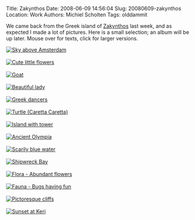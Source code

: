 Title: Zakynthos
Date: 2008-06-09 14:56:04
Slug: 20080609-zakynthos
Location: Work
Authors: Michiel Scholten
Tags: olddammit

<p>We came back from the Greek island of <a href="http://en.wikipedia.org/wiki/Zakynthos">Zakynthos</a> last week, and as expected I made a lot of pictures. Here is a small selection; an album will be up later. Mouse over for texts, click for larger versions.</p>

<div class="content-image"><div><a href="http://aquariusoft.org/gallery/v/photographs/photolog/img_3337.html"><img title="Take-off above Amsterdam" src="http://aquariusoft.org/gallery/d/5281-2/img_3337" alt="Sky above Amsterdam" /></a></div></div>
<br style="clear: both;" />
<div class="content-image"><div><a href="http://aquariusoft.org/gallery/v/photographs/photolog/img_3389.html"><img title="Flora - Cute little flowers" src="http://aquariusoft.org/gallery/d/5285-2/img_3389" alt="Cute little flowers" /></a></div></div>
<br style="clear: both;" />
<div class="content-image"><div><a href="http://aquariusoft.org/gallery/v/photographs/photolog/img_3395.html"><img title="Fauna - Goat alongside the road" src="http://aquariusoft.org/gallery/d/5289-2/img_3395" alt="Goat" /></a></div></div>
<br style="clear: both;" />
<div class="content-image"><div><a href="http://aquariusoft.org/gallery/v/photographs/photolog/img_3426.html"><img title="Beautiful lady on the beach" src="http://aquariusoft.org/gallery/d/5293-2/img_3426" alt="Beautiful lady" /></a></div></div>
<br style="clear: both;" />
<div class="content-image"><div><a href="http://aquariusoft.org/gallery/v/photographs/photolog/img_3536.html"><img title="Original Greek dancers" src="http://aquariusoft.org/gallery/d/5297-2/img_3536" alt="Greek dancers" /></a></div></div>
<br style="clear: both;" />
<div class="content-image"><div><a href="http://aquariusoft.org/gallery/v/photographs/photolog/img_3660.html"><img src="http://aquariusoft.org/gallery/d/5301-2/img_3660" alt="Turtle (Caretta Caretta)" title="Turtle (Caretta Caretta)" /></a></div></div>
<br style="clear: both;" />
<div class="content-image"><div><a href="http://aquariusoft.org/gallery/v/photographs/photolog/img_3823.html"><img src="http://aquariusoft.org/gallery/d/5309-2/img_3823" alt="Island with tower" title="Island with tower near Peloponnese with in the background the fruit fields" /></a></div></div>
<br style="clear: both;" />
<div class="content-image"><div><a href="http://aquariusoft.org/gallery/v/photographs/photolog/img_3959.html"><img src="http://aquariusoft.org/gallery/d/5313-2/img_3959" alt="Ancient Olympia" title="Ancient Olympia" /></a></div></div>
<br style="clear: both;" />
<div class="content-image"><div><a href="http://aquariusoft.org/gallery/v/photographs/photolog/img_4027.html"><img src="http://aquariusoft.org/gallery/d/5317-2/img_4027" alt="Scarily blue water" title="Scarily blue water" /></a></div></div>
<br style="clear: both;" />
<div class="content-image"><div><a href="http://aquariusoft.org/gallery/v/photographs/photolog/img_4115.html"><img src="http://aquariusoft.org/gallery/d/5305-2/img_4115" alt="Shipwreck Bay" title="Shipwreck Bay" /></a></div></div>
<br style="clear: both;" />
<div class="content-image"><div><a href="http://aquariusoft.org/gallery/v/photographs/photolog/img_4220.html"><img src="http://aquariusoft.org/gallery/d/5329-2/img_4220" alt="Flora - Abundant flowers" title="Flora - Abundant flowers" /></a></div></div>
<br style="clear: both;" />
<div class="content-image"><div><a href="http://aquariusoft.org/gallery/v/photographs/photolog/img_4261.html"><img src="http://aquariusoft.org/gallery/d/5333-2/img_4261" alt="Fauna - Bugs having fun" title="Fauna - Bugs having fun" /></a></div></div>
<br style="clear: both;" />
<div class="content-image"><div><a href="http://aquariusoft.org/gallery/v/photographs/photolog/img_4521.html"><img src="http://aquariusoft.org/gallery/d/5321-2/img_4521" alt="Pictoresque cliffs" title="Pictoresque cliffs of Keri" /></a></div></div>
<br style="clear: both;" />
<div class="content-image"><div><a href="http://aquariusoft.org/gallery/v/photographs/photolog/img_4554.html"><img src="http://aquariusoft.org/gallery/d/5325-2/img_4554" alt="Sunset at Keri" title="Sunset at Keri" /></a></div></div>
<br style="clear: both;" />